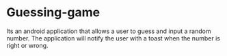# Guessing-game
Its an android application that allows a user to guess and input a random number.
The application will notify the user with a toast when the number is right or wrong. 

